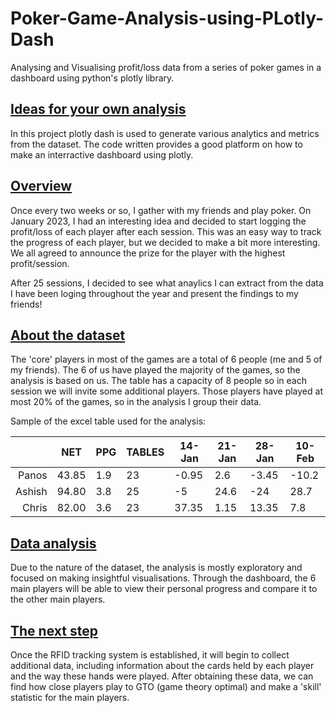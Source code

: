 # Poker-Game-Analysis-using-PLotly-Dash
Analysing and Visualising profit/loss data from a series of poker games in a dashboard using python's plotly library.

## <u>Ideas for your own analysis</u>
In this project plotly dash is used to generate various analytics and metrics from the dataset. The code written provides a good platform on how to make an interractive dashboard using plotly. 

## <u>Overview</u>
Once every two weeks or so, I gather with my friends and play poker. On January 2023, I had an interesting idea and decided to start logging the profit/loss of each player after each session. This was an easy way to track the progress of each player, but we decided to make a bit more interesting. We all agreed to announce the prize for the player with the highest profit/session.

After 25 sessions, I decided to see what anaylics I can extract from the data I have been loging throughout the year and present the findings to my friends! 

## <u>About the dataset</u>
The 'core' players in most of the games are a total of 6 people (me and 5 of my friends). The 6 of us have played the majority of the games, so the analysis is based on us. The table has a capacity of 8 people so in each session we will invite some additional players. Those players have played at most 20% of the games, so in the analysis I group their data.

Sample of the excel table used for the analysis:

|      |    NET    |    PPG    |  TABLES   |  14-Jan   |  21-Jan   |   28-Jan  |   10-Feb  | 
|-----:|-----------|-----------|-----------|-----------|-----------|-----------|-----------|
|Panos|   43.85   |    1.9    |     23    |-0.95 |2.6 |-3.45 |-10.2 |
|Ashish|   94.80   |    3.8    |     25    |-5 |24.6 |-24 |28.7 |
|Chris|   82.00   |    3.6    |     23    |37.35 |1.15 |13.35 |7.8 |

## <u>Data analysis</u>
Due to the nature of the dataset, the analysis is mostly exploratory and focused on making insightful visualisations. Through the dashboard, the 6 main players will be able to view their personal progress and compare it to the other main players. 

## <u>The next step</u>
Once the RFID tracking system is established, it will begin to collect additional data, including information about the cards held by each player and the way these hands were played. After obtaining these data, we can find how close players play to GTO (game theory optimal) and make a 'skill' statistic for the main players. 
